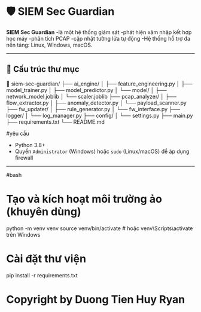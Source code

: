 # 🛡️ SIEM Sec Guardian

**SIEM Sec Guardian** 
-là một hệ thống giám sát
-phát hiện xâm nhập kết hợp học máy
-phân tích PCAP
-cập nhật tường lửa tự động
-Hệ thống hỗ trợ đa nền tảng: Linux, Windows, macOS.

---

## 📁 Cấu trúc thư mục
📁 siem-sec-guardian/
├── ai_engine/
│   ├── feature_engineering.py
│   ├── model_trainer.py
│   ├── model_predictor.py
│   └── model/
│       ├── network_model.joblib
│       └── scaler.joblib
├── pcap_analyzer/
│   ├── flow_extractor.py
│   ├── anomaly_detector.py
│   └── payload_scanner.py
├── fw_updater/
│   ├── rule_generator.py
│   └── fw_interface.py
├── logger/
│   └── log_manager.py
├── config/
│   └── settings.py
├── main.py
├── requirements.txt
└── README.md


#yêu cầu

- Python 3.8+
- Quyền `Administrator` (Windows) hoặc `sudo` (Linux/macOS) để áp dụng firewall

---

#bash
# Tạo và kích hoạt môi trường ảo (khuyên dùng)
python -m venv venv
source venv/bin/activate  # hoặc venv\Scripts\activate trên Windows

# Cài đặt thư viện
pip install -r requirements.txt

# Copyright by Duong Tien Huy Ryan